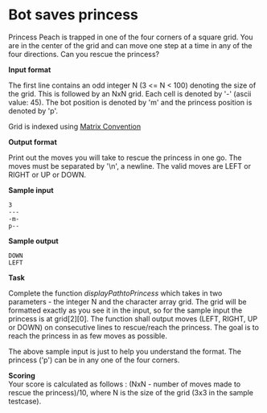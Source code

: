 # Bot saves princess

Princess Peach is trapped in one of the four corners of a square grid. You are in the center of the grid and can move one step at a time in any of the four directions. Can you rescue the princess?

**Input format**

The first line contains an odd integer N (3 <= N < 100) denoting the size of the grid. This is followed by an NxN grid. Each cell is denoted by '-' (ascii value: 45). The bot position is denoted by 'm' and the princess position is denoted by 'p'.

Grid is indexed using [Matrix Convention](https://www.hackerrank.com/scoring/board-convention)

**Output format**

Print out the moves you will take to rescue the princess in one go. The moves must be separated by '\n', a newline. The valid moves are LEFT or RIGHT or UP or DOWN.

**Sample input**

    3
    ---
    -m-
    p--

**Sample output**

    DOWN
    LEFT

**Task**

Complete the function _displayPathtoPrincess_ which takes in two parameters - the integer N and the character array grid. The grid will be formatted exactly as you see it in the input, so for the sample input the princess is at grid[2][0]. The function shall output moves (LEFT, RIGHT, UP or DOWN) on consecutive lines to rescue/reach the princess. The goal is to reach the princess in as few moves as possible.

The above sample input is just to help you understand the format. The princess ('p') can be in any one of the four corners.

**Scoring**  
Your score is calculated as follows : (NxN - number of moves made to rescue the princess)/10, where N is the size of the grid (3x3 in the sample testcase).